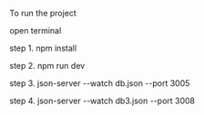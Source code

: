 To run the project

open terminal 

step 1. npm install

step 2. npm run dev

step 3. json-server --watch db.json --port 3005

step 4. json-server --watch db3.json --port 3008


